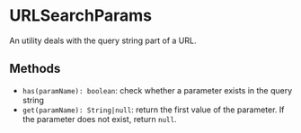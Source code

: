 ﻿# URLSearchParams

An utility deals with the query string part of a URL.

## Methods

- `has(paramName): boolean`: check whether a parameter exists in the query string
- `get(paramName): String|null`: return the first value of the parameter. If the parameter does not exist, return `null`.